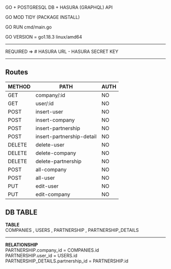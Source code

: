 GO + POSTGRESQL DB + HASURA (GRAPHQL) API

GO MOD TIDY (PACKAGE INSTALL)

GO RUN cmd/main.go

GO VERSION = go1.18.3 linux/amd64

<hr>
REQUIRED => # HASURA URL - HASURA SECRET KEY
<hr>

## Routes

| METHOD | PATH                      | AUTH |
| ------ | ------------------------- | ---- |
| GET    | company/:id               | NO   |
| GET    | user/:id                  | NO   |
| POST   | insert-user               | NO   |
| POST   | insert-company            | NO   |
| POST   | insert-partnership        | NO   |
| POST   | insert-partnership-detail | NO   |
| DELETE | delete-user               | NO   |
| DELETE | delete-company            | NO   |
| DELETE | delete-partnership        | NO   |
| POST   | all-company               | NO   |
| POST   | all-user                  | NO   |
| PUT    | edit-user                 | NO   |
| PUT    | edit-company              | NO   |

## DB TABLE

<b>TABLE</b>
<br>
COMPANIES , USERS , PARTNERSHIP , PARTNERSHIP_DETAILS

<hr>

<b>RELATIONSHIP</b>
<br>
PARTNERSHIP.company_id = COMPANIES.id
<br>
PARTNERSHIP.user_id = USERS.id
<br>
PARTNERSHIP_DETAILS.partnership_id = PARTNERSHIP.id

